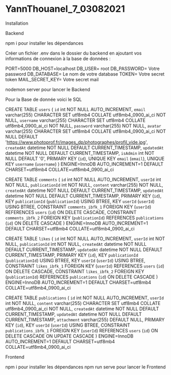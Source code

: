 # YannThouanel_7_03082021

Installation

Backend
  
npm i pour installer les dépendances

Créer un fichier .env dans le dossier du backend en ajoutant vos informations de connexion à la base de données :

PORT=5000
DB_HOST=localhost
DB_USER= root
DB_PASSWORD= Votre password
DB_DATABASE= Le nom de votre database
TOKEN= Votre secret token
MAIL_SECRET_KEY= Votre secret mail

nodemon server pour lancer le Backend

Pour la Base de donnée voici le SQL

CREATE TABLE `users` (
  `id` int NOT NULL AUTO_INCREMENT,
  `email` varchar(255) CHARACTER SET utf8mb4 COLLATE utf8mb4_0900_ai_ci NOT NULL,
  `username` varchar(255) CHARACTER SET utf8mb4 COLLATE utf8mb4_0900_ai_ci NOT NULL,
  `password` varchar(255) NOT NULL,
  `avatar` varchar(255) CHARACTER SET utf8mb4 COLLATE utf8mb4_0900_ai_ci NOT NULL DEFAULT 'https://www.photoprof.fr/images_dp/photographes/profil_vide.jpg',
  `createdAt` datetime NOT NULL DEFAULT CURRENT_TIMESTAMP,
  `updatedAt` datetime NOT NULL DEFAULT CURRENT_TIMESTAMP,
  `isAdmin` int NOT NULL DEFAULT '0',
  PRIMARY KEY (`id`),
  UNIQUE KEY `email` (`email`),
  UNIQUE KEY `username` (`username`)
) ENGINE=InnoDB AUTO_INCREMENT=1 DEFAULT CHARSET=utf8mb4 COLLATE=utf8mb4_0900_ai_ci

CREATE TABLE `comments` (
  `id` int NOT NULL AUTO_INCREMENT,
  `userId` int NOT NULL,
  `publicationId` int NOT NULL,
  `content` varchar(255) NOT NULL,
  `createdAt` datetime NOT NULL DEFAULT CURRENT_TIMESTAMP,
  `updatedAt` datetime NOT NULL DEFAULT CURRENT_TIMESTAMP,
  PRIMARY KEY (`id`),
  KEY `publicationId` (`publicationId`) USING BTREE,
  KEY `userId` (`userId`) USING BTREE,
  CONSTRAINT `comments_ibfk_1` FOREIGN KEY (`userId`) REFERENCES `users` (`id`) ON DELETE CASCADE,
  CONSTRAINT `comments_ibfk_2` FOREIGN KEY (`publicationId`) REFERENCES `publications` (`id`) ON DELETE CASCADE
) ENGINE=InnoDB AUTO_INCREMENT=1 DEFAULT CHARSET=utf8mb4 COLLATE=utf8mb4_0900_ai_ci

CREATE TABLE `likes` (
  `id` int NOT NULL AUTO_INCREMENT,
  `userId` int NOT NULL,
  `publicationId` int NOT NULL,
  `createdAt` datetime NOT NULL DEFAULT CURRENT_TIMESTAMP,
  `updatedAt` datetime NOT NULL DEFAULT CURRENT_TIMESTAMP,
  PRIMARY KEY (`id`),
  KEY `publicationId` (`publicationId`) USING BTREE,
  KEY `userId` (`userId`) USING BTREE,
  CONSTRAINT `likes_ibfk_1` FOREIGN KEY (`userId`) REFERENCES `users` (`id`) ON DELETE CASCADE,
  CONSTRAINT `likes_ibfk_2` FOREIGN KEY (`publicationId`) REFERENCES `publications` (`id`) ON DELETE CASCADE
) ENGINE=InnoDB AUTO_INCREMENT=1 DEFAULT CHARSET=utf8mb4 COLLATE=utf8mb4_0900_ai_ci

CREATE TABLE `publications` (
  `id` int NOT NULL AUTO_INCREMENT,
  `userId` int NOT NULL,
  `content` varchar(255) CHARACTER SET utf8mb4 COLLATE utf8mb4_0900_ai_ci NOT NULL,
  `createdAt` datetime NOT NULL DEFAULT CURRENT_TIMESTAMP,
  `updatedAt` datetime NOT NULL DEFAULT CURRENT_TIMESTAMP,
  `attachment` varchar(255) DEFAULT NULL,
  PRIMARY KEY (`id`),
  KEY `userId` (`userId`) USING BTREE,
  CONSTRAINT `publications_ibfk_1` FOREIGN KEY (`userId`) REFERENCES `users` (`id`) ON DELETE CASCADE ON UPDATE CASCADE
) ENGINE=InnoDB AUTO_INCREMENT=1 DEFAULT CHARSET=utf8mb4 COLLATE=utf8mb4_0900_ai_ci


Frontend

  npm i pour installer les dépendances
  npm run serve pour lancer le Frontend
